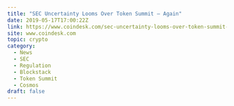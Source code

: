```yaml
---
title: "SEC Uncertainty Looms Over Token Summit – Again"
date: 2019-05-17T17:00:22Z
link: https://www.coindesk.com/sec-uncertainty-looms-over-token-summit-again?utm_medium=RSS&utm_source=hune
site: www.coindesk.com
topic: crypto
category:
  - News
  - SEC
  - Regulation
  - Blockstack
  - Token Summit
  - Cosmos
draft: false
---
```

